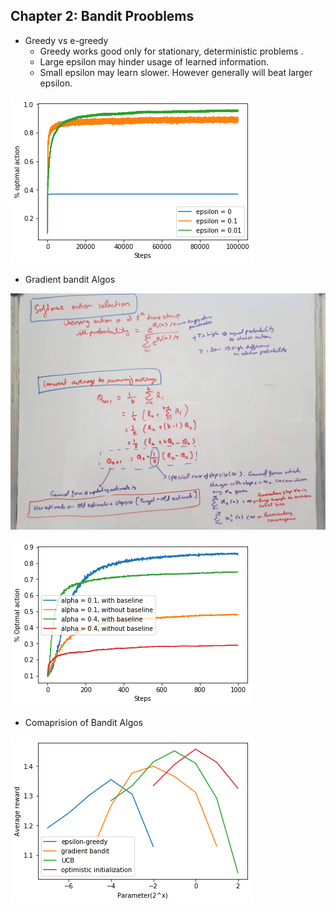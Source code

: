 ## Chapter 2: Bandit Prooblems 

* Greedy vs e-greedy
  * Greedy works good only for stationary, deterministic problems .
  * Large epsilon may hinder usage of learned information.
  * Small epsilon may learn slower. However generally will beat larger epsilon.

![](images/2_rewardWithEpsilon.png)
  
* Gradient bandit Algos

![](images/2_softmaxAction.jpg)

![](images/2_gradientBanditPerf.png)
  
* Comaprision of Bandit Algos

![](images/2_allbanditAlgos.png)
